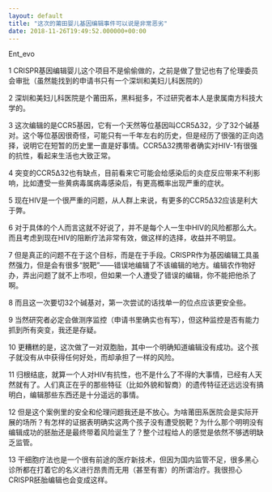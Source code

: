 ```yaml
---
layout: default
title: "这次的莆田婴儿基因编辑事件可以说是非常恶劣"
date: 2018-11-26T19:49:52.000000+00:00
---
```


Ent_evo

1 CRISPR基因编辑婴儿这个项目不是偷偷做的，之前是做了登记也有了伦理委员会审批（虽然能找到的申请书只有一个深圳和美妇儿科医院的）

2 深圳和美妇儿科医院是个莆田系，黑料挺多，不过研究者本人是隶属南方科技大学的。

3 这次编辑的是CCR5基因，它有一个天然等位基因叫CCR5Δ32，少了32个碱基对。这个等位基因很奇怪，可能只有一千年左右的历史，但是经历了很强的正向选择，说明它在短暂的历史里一直是好事情。CCR5Δ32携带者确实对HIV-1有很强的抗性，看起来生活也大致正常。

4 突变的CCR5Δ32也有缺点，目前看来它可能会给感染后的炎症反应带来不利影响，比如遭受一些黄病毒属病毒感染后，有更高概率出现严重的症状。

5 现在HIV是一个很严重的问题，从人群上来说，有更多的CCR5Δ32应该是利大于弊。

6 对于具体的个人而言这就不好说了，并不是每个人一生中HIV的风险都那么大。而且考虑到现在HIV的阻断疗法非常有效，做这样的选择，收益并不明显。

7 但是真正的问题不在于这个目标，而是在于手段。CRISPR作为基因编辑工具虽然强力，但是会有很多“脱靶”——错误地编辑了不该编辑的地方。编辑农作物好办，弄出问题了就不上市呗，但如果一个人遭受了错误的编辑，你不能把他杀了啊。

8 而且这一次要切32个碱基对，第一次尝试的话找单一的位点应该更安全些。

9 当然研究者必定会做测序监控（申请书里确实也有写），但这种监控是否有能力抓到所有突变，我还是存疑。

10 更糟糕的是，这次做了一对双胞胎，其中一个明确知道编辑没有成功。这个孩子就没有从中获得任何好处，而却承担了一样的风险。

11 归根结底，就算一个人对HIV有抗性，也不是什么了不得的大事情，已经有人天然就有了。人们真正在乎的那些特征（比如外貌和智商）的遗传特征还远远没有搞明白，编辑那些东西还是十分遥远的事情。

12 但是这个案例里的安全和伦理问题我还是不放心。为啥莆田系医院会是实际开展的场所？有怎样的证据表明确实这两个孩子没有遭受脱靶？为什么那个明明没有编辑成功的胚胎还是最终带着风险诞生了？整个过程给人的感觉是依然不够透明缺乏监管。

13 干细胞疗法也是一个很有前途的医疗新技术，但因为国内监管不足，很多黑心诊所都在打着它的名义进行昂贵而无用（甚至有害）的所谓治疗。我很担心CRISPR胚胎编辑也会变成这样。

